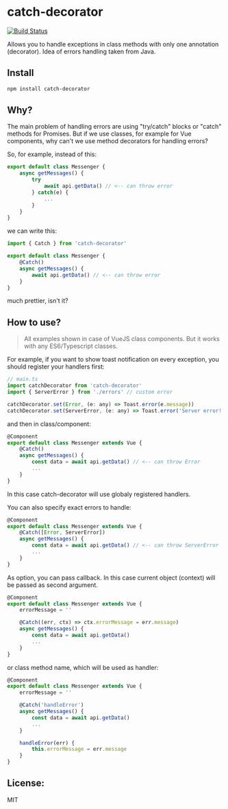 # catch-decorator
[![Build Status](https://travis-ci.org/enkot/catch-decorator.svg?branch=master)](https://travis-ci.org/enkot/catch-decorator)

Allows you to handle exceptions in class methods with only one annotation
 (decorator). Idea of errors handling taken from Java.

## Install

```bash
npm install catch-decorator
```

## Why?
The main problem of handling errors are using "try/catch" blocks or "catch" methods for Promises. 
But if we use classes, for example for Vue components, why can't we use method decorators for handling errors? 

So, for example, instead of this:
```js
export default class Messenger {
    async getMessages() {
        try
            await api.getData() // <-- can throw error
        } catch(e) {
            ...
        }   
    }
}
```
we can write this:
```js
import { Catch } from 'catch-decorator'

export default class Messenger {
    @Catch()
    async getMessages() {
        await api.getData() // <-- can throw error
    }
}
```
much prettier, isn't it?


## How to use?
> All examples shown in case of VueJS class components. But it works with any ES6/Typescript classes. 

For example, if you want to show toast notification on every exception, you should register your handlers first: 

```js
// main.ts
import catchDecorator from 'catch-decorator'
import { ServerError } from './errors' // custom error

catchDecorator.set(Error, (e: any) => Toast.error(e.message))
catchDecorator.set(ServerError, (e: any) => Toast.error('Server error!'))
```
and then in class/component:
```js
@Component
export default class Messenger extends Vue {
    @Catch()
    async getMessages() {
        const data = await api.getData() // <-- can throw Error
        ...
    }
}
```
In this case catch-decorator will use globaly registered handlers.

You can also specify exact errors to handle:
```js
@Component
export default class Messenger extends Vue {
    @Catch([Error, ServerError])
    async getMessages() {
        const data = await api.getData() // <-- can throw ServerError
        ...
    }
}
```

As option, you can pass callback. In this case current object (context) will be passed as second argument.
```js
@Component
export default class Messenger extends Vue {
    errorMessage = ''

    @Catch((err, ctx) => ctx.errorMessage = err.message)
    async getMessages() {
        const data = await api.getData()
        ...
    }
}
```
or class method name, which will be used as handler:
```js
@Component
export default class Messenger extends Vue {
    errorMessage = ''

    @Catch('handleError')
    async getMessages() {
        const data = await api.getData()
        ...
    }

    handleError(err) {
        this.errorMessage = err.message
    }
}
```

## License:
MIT